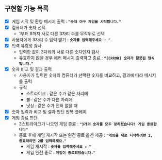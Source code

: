 ## 구현할 기능 목록

- [x] 게임 시작 및 환영 메시지 출력 : **`"숫자 야구 게임을 시작합니다."`**
- [x] 컴퓨터가 숫자 선택
  - 1부터 9까지 서로 다른 3자리 수를 무작위로 선택
- [x] 사용자에게 3자리 수 입력 받기 : **`숫자를 입력해주세요 : "`**
- [x] 입력 유효성 검사
  - 입력한 값이 3자리의 서로 다른 숫자인지 검사
  - 유효하지 않을 경우 에러 메시지 출력하고 종료 : **`"[ERROR] 숫자가 잘못된 형식입니다."`**
- [x] 숫자 비교 및 결과 출력
  - 사용자가 입력한 숫자와 컴퓨터가 선택한 숫자를 비교하고, 결과에 따라 메시지를 출력
  - 규칙
    - 스트라이크 : 같은 수가 같은 자리에
    - 볼 : 같은 수가 다른 자리에
    - 낫싱 : 같은 수가 전혀 없을 때
- [x] 숫자 입력과 비교 및 결과 판단 반복 플레이
- [x] 게임 종료 판단
  - 3스트라이크가 나오면 게임 종료 : **`"3개의 숫자를 모두 맞히셨습니다! 게임 종료합니다"`**
  - 종료 후에 게임 재시작 또는 완전 종료 옵션 제공 : **`"게임을 새로 시작하려면 1, 종료하려면 2를 입력하세요."`**
    - 게임 재시작 : **`숫자를 입력해주세요 : "`**
    - 게임 완전 종료 : **`게임이 종료되었습니다."`**
